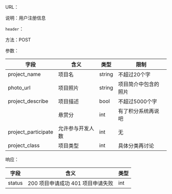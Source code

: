 URL：

说明：用户注册信息

`header`：

方法：POST

参数：

| 字段                | 含义             | 类型   | 限制                 |
| ------------------- | ---------------- | ------ | -------------------- |
| project_name        | 项目名           | string | 不超过20个字         |
| photo_url           | 项目照片         | string | 项目简介中包含的照片 |
| project_describe    | 项目描述         | bool   | 不超过5000个字       |
|                     | 悬赏分           | int    | 有了积分系统再说吧   |
| project_participate | 允许参与开发人数 | int    | 无                   |
| project_class       | 项目类型         | int    | 具体分类再讨论       |

响应：

| 字段   | 含义                              | 类型 |
| ------ | --------------------------------- | ---- |
| status | 200 项目申请成功 401 项目申请失败 | int  |

